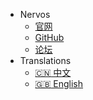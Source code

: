 - Nervos
  - [官网](https://www.nervos.org)
  - [GitHub](https://github.com/nervosnetwork)
  - [论坛](https://talk.nervos.org/)
- Translations
  - [:cn: 中文](/)
  - [:uk: English](/en-us/)